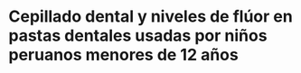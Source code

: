 # Cepillado dental y niveles de flúor en pastas dentales usadas por niños peruanos menores de 12 años


